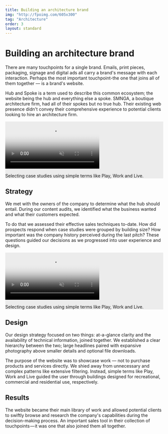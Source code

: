 ```yaml
---
title: Building an architecture brand
img: "http://fpoimg.com/605x300"
tag: "Architecture"
order: 3
layout: standard
---
```


<div class="page">
  <div class="type-column">

  <h1>Building an architecture brand</h1>

  <p>There are many touchpoints for a single brand. Emails, print pieces, packaging, signage and digital ads all carry a brand's message with each interaction. Perhaps the most important touchpoint-the one that joins all of them together &#8212; is a brand's website.</p>

  <p>Hub and Spoke is a term used to describe this common ecosystem; the website being the hub and everything else a spoke. SMNGA, a boutique architecture firm, had all of their spokes but no true hub. Their existing web presence didn't convey their comprehensive experience to potential clients looking to hire an architecture firm.</p>

  </div>

  <div class="video-column-1000" style="background-color:#ECECEC;">
    <video autoplay loop muted playsinline poster="https://res.cloudinary.com/benludwig/image/upload/f_auto,q_auto:best/v1577999737/SMNGA1A_Frame_dhyrkh.png">
      <source src="https://res.cloudinary.com/benludwig/video/upload/vc_auto/v1577999759/SMNGA1A_yfcthq.mp4">
      <source src="https://res.cloudinary.com/benludwig/video/upload/vc_auto/v1577999759/SMNGA1A_yfcthq.webm" type="video/webm">
      Your browser does not support the video tag.
    </video>
    <p class="caption">Selecting case studies using simple terms like Play, Work and Live.</p>
  </div>

  <div class="type-column">

  <h2>Strategy</h2>
  <p>We met with the owners of the company to determine what the hub should entail. During our content audits, we identified what the business wanted and what their customers expected.</p>

  <p>To do that we assessed their effective sales techniques to-date. How did prospects respond when case studies were grouped by building size? How important was the company history perceived during the last pitch? These questions guided our decisions as we progressed into user experience and design.</p>

  </div>

  <div class="video-column-1000" style="background-color:#ECECEC;">
    <video autoplay loop muted playsinline poster="https://res.cloudinary.com/benludwig/image/upload/f_auto,q_auto:best/v1577999866/SMNGA1C_Frame_wj5mjy.png">
      <source src="https://res.cloudinary.com/benludwig/video/upload/vc_auto/v1577999844/SMNGA1C_lpgyjx.mp4">
      <source src="https://res.cloudinary.com/benludwig/video/upload/vc_auto/v1577999844/SMNGA1C_lpgyjx.webm" type="video/webm">
      Your browser does not support the video tag.
    </video>
    <p class="caption">Selecting case studies using simple terms like Play, Work and Live.</p>
  </div>

  <div class="type-column">

  <h2>Design</h2>
  <p>Our design strategy focused on two things: at-a-glance clarity and the availability of technical information, joined together. We established a clear hierarchy between the two; large headlines paired with expansive photography above smaller details and optional file downloads.</p>

  <p>The purpose of the website was to showcase work &#8212; not to purchase products and services directly. We shied away from unnecessary and complex patterns like extensive filtering. Instead, simple terms like Play, Work and Live guided the user through buildings designed for recreational, commercial and residential use, respectively.</p>

  <h2>Results</h2>
  <p>The website became their main library of work and allowed potential clients to swiftly browse and research the company's capabilities during the decision-making process. An important sales tool in their collection of touchpoints &#8212; it was one that also joined them all together.</p>

  </div>


</div>
